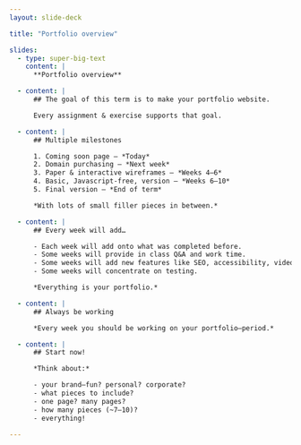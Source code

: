 ```yaml
---
layout: slide-deck

title: "Portfolio overview"

slides:
  - type: super-big-text
    content: |
      **Portfolio overview**

  - content: |
      ## The goal of this term is to make your portfolio website.

      Every assignment & exercise supports that goal.

  - content: |
      ## Multiple milestones

      1. Coming soon page — *Today*
      2. Domain purchasing — *Next week*
      3. Paper & interactive wireframes — *Weeks 4–6*
      4. Basic, Javascript-free, version — *Weeks 6–10*
      5. Final version — *End of term*

      *With lots of small filler pieces in between.*

  - content: |
      ## Every week will add…

      - Each week will add onto what was completed before.
      - Some weeks will provide in class Q&A and work time.
      - Some weeks will add new features like SEO, accessibility, video, etc.
      - Some weeks will concentrate on testing.

      *Everything is your portfolio.*

  - content: |
      ## Always be working

      *Every week you should be working on your portfolio—period.*

  - content: |
      ## Start now!

      *Think about:*

      - your brand—fun? personal? corporate?
      - what pieces to include?
      - one page? many pages?
      - how many pieces (~7–10)?
      - everything!

---
```

